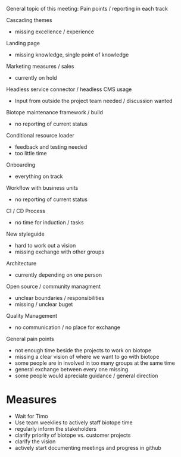 General topic of this meeting: 
  Pain points / reporting in each track

Cascading themes
- missing excellence / experience

Landing page
- missing knowledge, single point of knowledge

Marketing measures / sales
- currently on hold

Headless service connector / headless CMS usage
- Input from outside the project team needed / discussion wanted

Biotope maintenance framework / build
- no reporting of current status

Conditional resource loader
- feedback and testing needed
- too little time

Onboarding
- everything on track

Workflow with business units
- no reporting of current status

CI / CD Process
- no time for induction / tasks

New styleguide
- hard to work out a vision 
- missing exchange with other groups

Architecture
- currently depending on one person

Open source / community managment
- unclear boundaries / responsibilities
- missing / unclear buget

Quality Management
- no communication / no place for exchange


General pain points
- not enough time beside the projects to work on biotope
- missing a clear vision of where we want to go with biotope
- some people are in involved in too many groups at the same time
- general exchange between every one missing
- some people would apreciate guidance / general direction


Measures
========

- Wait for Timo
- Use team weeklies to actively staff biotope time
- regularly inform the stakeholders 
- clarify priority of biotope vs. customer projects
- clarify the vision
- actively start documenting meetings and progress in github
